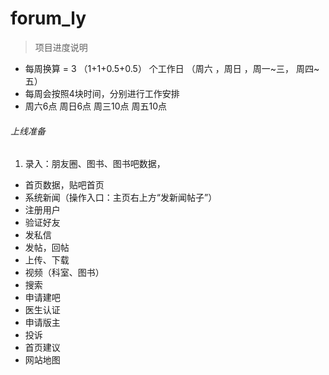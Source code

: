 # forum_ly


> 项目进度说明
* 每周换算 = 3 （1+1+0.5+0.5） 个工作日  （周六 ，周日 ，周一~三，  周四~五）
* 每周会按照4块时间，分别进行工作安排
* 周六6点 周日6点 周三10点 周五10点

###### 上线准备
1. 录入：朋友圈、图书、图书吧数据，
* 首页数据，贴吧首页
* 系统新闻（操作入口：主页右上方“发新闻帖子”）
* 注册用户
* 验证好友
* 发私信
* 发帖，回帖
* 上传、下载
* 视频（科室、图书）
* 搜索
* 申请建吧
* 医生认证
* 申请版主
* 投诉
* 首页建议
* 网站地图